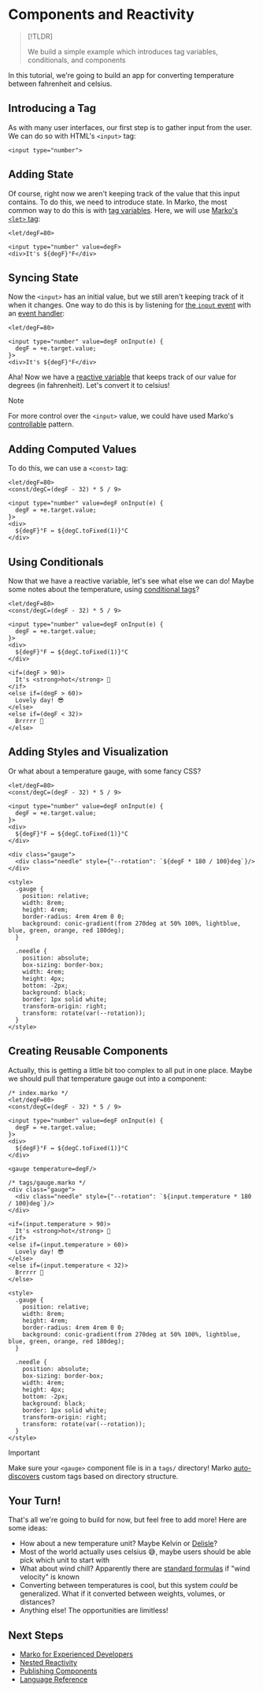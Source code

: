 # Components and Reactivity

> [!TLDR]
>
> We build a simple example which introduces tag variables, conditionals, and components

In this tutorial, we're going to build an app for converting temperature between fahrenheit and celsius.

## Introducing a Tag

As with many user interfaces, our first step is to gather input from the user. We can do so with HTML's `<input>` tag:

```marko
<input type="number">
```

## Adding State

Of course, right now we aren't keeping track of the value that this input contains. To do this, we need to introduce state. In Marko, the most common way to do this is with [tag variables](../reference/language.md#tag-variables). Here, we will use [Marko's `<let>` tag](../reference/core-tag.md#let):

```marko
<let/degF=80>

<input type="number" value=degF>
<div>It's ${degF}°F</div>
```

## Syncing State

Now the `<input>` has an initial value, but we still aren't keeping track of it when it changes. One way to do this is by listening for [the `input` event](https://developer.mozilla.org/en-US/docs/Web/API/Element/input_event) with an [event handler](../reference/native-tag.md#event-handlers):

```marko
<let/degF=80>

<input type="number" value=degF onInput(e) {
  degF = +e.target.value;
}>
<div>It's ${degF}°F</div>
```

Aha! Now we have a [reactive variable](../reference/reactivity.md) that keeps track of our value for degrees (in fahrenheit). Let's convert it to celsius!

> [!NOTE]
> For more control over the `<input>` value, we could have used Marko's [controllable](../reference/native-tag.md#change-handlers) pattern.

## Adding Computed Values

To do this, we can use a `<const>` tag:

```marko
<let/degF=80>
<const/degC=(degF - 32) * 5 / 9>

<input type="number" value=degF onInput(e) {
  degF = +e.target.value;
}>
<div>
  ${degF}°F ↔ ${degC.toFixed(1)}°C
</div>
```

## Using Conditionals

Now that we have a reactive variable, let's see what else we can do! Maybe some notes about the temperature, using [conditional tags](../reference/core-tag.md#if--else)?

```marko
<let/degF=80>
<const/degC=(degF - 32) * 5 / 9>

<input type="number" value=degF onInput(e) {
  degF = +e.target.value;
}>
<div>
  ${degF}°F ↔ ${degC.toFixed(1)}°C
</div>

<if=(degF > 90)>
  It's <strong>hot</strong> 🥵
</if>
<else if=(degF > 60)>
  Lovely day! 😎
</else>
<else if=(degF < 32)>
  Brrrrr 🥶
</else>
```

## Adding Styles and Visualization

Or what about a temperature gauge, with some fancy CSS?

```marko
<let/degF=80>
<const/degC=(degF - 32) * 5 / 9>

<input type="number" value=degF onInput(e) {
  degF = +e.target.value;
}>
<div>
  ${degF}°F ↔ ${degC.toFixed(1)}°C
</div>

<div class="gauge">
  <div class="needle" style={"--rotation": `${degF * 180 / 100}deg`}/>
</div>

<style>
  .gauge {
    position: relative;
    width: 8rem;
    height: 4rem;
    border-radius: 4rem 4rem 0 0;
    background: conic-gradient(from 270deg at 50% 100%, lightblue, blue, green, orange, red 180deg);
  }

  .needle {
    position: absolute;
    box-sizing: border-box;
    width: 4rem;
    height: 4px;
    bottom: -2px;
    background: black;
    border: 1px solid white;
    transform-origin: right;
    transform: rotate(var(--rotation));
  }
</style>
```

## Creating Reusable Components

Actually, this is getting a little bit too complex to all put in one place. Maybe we should pull that temperature gauge out into a component:

```marko
/* index.marko */
<let/degF=80>
<const/degC=(degF - 32) * 5 / 9>

<input type="number" value=degF onInput(e) {
  degF = +e.target.value;
}>
<div>
  ${degF}°F ↔ ${degC.toFixed(1)}°C
</div>

<gauge temperature=degF/>
```

```marko
/* tags/gauge.marko */
<div class="gauge">
  <div class="needle" style={"--rotation": `${input.temperature * 180 / 100}deg`}/>
</div>

<if=(input.temperature > 90)>
  It's <strong>hot</strong> 🥵
</if>
<else if=(input.temperature > 60)>
  Lovely day! 😎
</else>
<else if=(input.temperature < 32)>
  Brrrrr 🥶
</else>

<style>
  .gauge {
    position: relative;
    width: 8rem;
    height: 4rem;
    border-radius: 4rem 4rem 0 0;
    background: conic-gradient(from 270deg at 50% 100%, lightblue, blue, green, orange, red 180deg);
  }

  .needle {
    position: absolute;
    box-sizing: border-box;
    width: 4rem;
    height: 4px;
    bottom: -2px;
    background: black;
    border: 1px solid white;
    transform-origin: right;
    transform: rotate(var(--rotation));
  }
</style>
```

> [!IMPORTANT]
> Make sure your `<gauge>` component file is in a `tags/` directory! Marko [auto-discovers](../reference/custom-tag.md#custom-tag-discovery) custom tags based on directory structure.

<!-- markdownlint-disable MD026 allow exclamation point -->

## Your Turn!

That's all we're going to build for now, but feel free to add more! Here are some ideas:

- How about a new temperature unit? Maybe Kelvin or [Delisle](https://en.wikipedia.org/wiki/Delisle_scale)?
- Most of the world actually uses celsius 😅, maybe users should be able pick which unit to start with
- What about wind chill? Apparently there are [standard formulas](https://en.wikipedia.org/wiki/Wind_chill) if "wind velocity" is known
- Converting between temperatures is cool, but this system _could_ be generalized. What if it converted between weights, volumes, or distances?
- Anything else! The opportunities are limitless!

## Next Steps

- [Marko for Experienced Developers](./experienced-developers.md)
- [Nested Reactivity](../explanation/nested-reactivity.md)
- [Publishing Components](../guide/publishing-components.md)
- [Language Reference](../reference/language.md)
